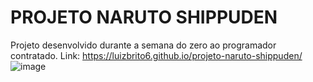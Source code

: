# PROJETO NARUTO SHIPPUDEN
Projeto desenvolvido durante a semana do zero ao programador contratado. 
Link: https://luizbrito6.github.io/projeto-naruto-shippuden/
![image](https://user-images.githubusercontent.com/112624030/222240005-219433e2-5960-48f9-8c4c-72b044b6eb06.png)

